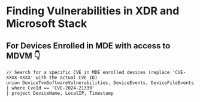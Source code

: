 # Finding Vulnerabilities in XDR and Microsoft Stack

## For Devices Enrolled in MDE with access to MDVM 👇

```
// Search for a specific CVE in MDE enrolled devices (replace 'CVE-XXXX-XXXX' with the actual CVE ID)
union DeviceTvmSoftwareVulnerabilities, DeviceEvents, DeviceFileEvents
| where CveId == 'CVE-2024-21339'
| project DeviceName, LocalIP, Timestamp
```


